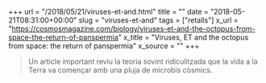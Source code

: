 +++
url = "/2018/05/21/viruses-et-and.html"
title = ""
date = "2018-05-21T08:31:00+00:00"
slug = "viruses-et-and"
tags = ["retalls"]
x_url = "https://cosmosmagazine.com/biology/viruses-et-and-the-octopus-from-space-the-return-of-panspermia"
x_title = "Viruses, ET and the octopus from space: the return of panspermia"
x_source = ""
+++


> Un article important reviu la teoria sovint ridiculitzada que la vida a la Terra va començar amb una pluja de microbis còsmics.

